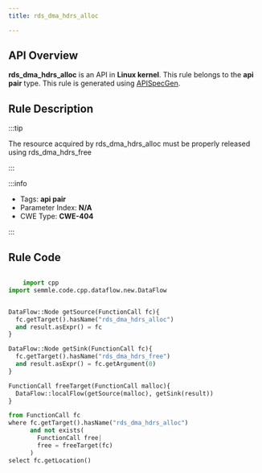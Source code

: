 ```yaml
---
title: rds_dma_hdrs_alloc

---
```



## API Overview
**rds_dma_hdrs_alloc** is an API in **Linux kernel**. This rule belongs to the **api pair** type. This rule is generated using [APISpecGen](../../tools/APISpecGen).
## Rule Description

:::tip

The resource acquired by rds_dma_hdrs_alloc must be properly released using rds_dma_hdrs_free

:::

:::info

- Tags: **api pair**
- Parameter Index: **N/A**
- CWE Type: **CWE-404**

:::

## Rule Code
```python

    import cpp
import semmle.code.cpp.dataflow.new.DataFlow


DataFlow::Node getSource(FunctionCall fc){
  fc.getTarget().hasName("rds_dma_hdrs_alloc")
  and result.asExpr() = fc
}

DataFlow::Node getSink(FunctionCall fc){
  fc.getTarget().hasName("rds_dma_hdrs_free")
  and result.asExpr() = fc.getArgument(0)
}

FunctionCall freeTarget(FunctionCall malloc){
  DataFlow::localFlow(getSource(malloc), getSink(result))
}

from FunctionCall fc
where fc.getTarget().hasName("rds_dma_hdrs_alloc")
      and not exists(
        FunctionCall free| 
        free = freeTarget(fc)
      )
select fc.getLocation()

    
```